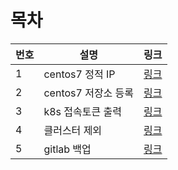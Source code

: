 # 목차

| 번호 | 설명 | 링크 | 
| -- | --- | ---- |
| 1 | centos7 정적 IP | [링크](configure_centos7_staticIP.md) | 
| 2 | centos7 저장소 등록 | [링크](centos_repository.md) | 
| 3 | k8s 접속토큰 출력 | [링크](k8s_print_token.md) | 
| 4 | 클러스터 제외 | [링크](./k8s_reset_cluster.md) | 
| 5 | gitlab 백업 | [링크](./gitlab-backup.md) | 